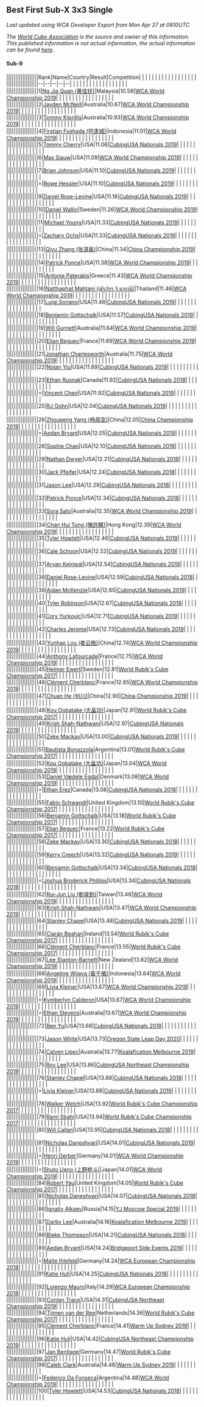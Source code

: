 ## Best First Sub-X 3x3 Single

*Last updated using WCA Developer Export from Mon Apr 27 at 0810UTC*

*The [World Cube Association](https://www.worldcubeassociation.org) is the source and owner of this information. This published information is not actual information, the actual information can be found [here](https://www.worldcubeassociation.org/results).*

#### Sub-9


||||||||||||||||||Rank|Name|Country|Result|Competition|  |  |  |  |  |  |  |  |  |  |  |  |  |  |  |  |  |  
||||||||||||||||||--|--|--|--|--|  |  |  |  |  |  |  |  |  |  |  |  |  |  |  |  |  |  
||||||||||||||||||1|[Ng Jia Quan (黄佳铨)](https://www.worldcubeassociation.org/persons/2015QUAN03)|Malaysia|10.58|[WCA World Championship 2019](https://www.worldcubeassociation.org/competitions/WC2019/results/all?event=sq1)|  |  |  |  |  |  |  |  |  |  |  |  |  |  |  |  |  |  
||||||||||||||||||2|[Jayden McNeill](https://www.worldcubeassociation.org/persons/2012MCNE01)|Australia|10.67|[WCA World Championship 2019](https://www.worldcubeassociation.org/competitions/WC2019/results/all?event=sq1)|  |  |  |  |  |  |  |  |  |  |  |  |  |  |  |  |  |  
||||||||||||||||||3|[Tommy Kiprillis](https://www.worldcubeassociation.org/persons/2014KIPR01)|Australia|10.93|[WCA World Championship 2019](https://www.worldcubeassociation.org/competitions/WC2019/results/all?event=sq1)|  |  |  |  |  |  |  |  |  |  |  |  |  |  |  |  |  |  
||||||||||||||||||4|[Firstian Fushada (符逢城)](https://www.worldcubeassociation.org/persons/2015FUSH01)|Indonesia|11.01|[WCA World Championship 2019](https://www.worldcubeassociation.org/competitions/WC2019/results/all?event=sq1)|  |  |  |  |  |  |  |  |  |  |  |  |  |  |  |  |  |  
||||||||||||||||||5|[Tommy Cherry](https://www.worldcubeassociation.org/persons/2015CHER07)|USA|11.06|[CubingUSA Nationals 2019](https://www.worldcubeassociation.org/competitions/CubingUSANationals2019/results/all?event=sq1)|  |  |  |  |  |  |  |  |  |  |  |  |  |  |  |  |  |  
||||||||||||||||||6|[Max Siauw](https://www.worldcubeassociation.org/persons/2017SIAU02)|USA|11.09|[WCA World Championship 2019](https://www.worldcubeassociation.org/competitions/WC2019/results/all?event=sq1)|  |  |  |  |  |  |  |  |  |  |  |  |  |  |  |  |  |  
||||||||||||||||||7|[Brian Johnson](https://www.worldcubeassociation.org/persons/2013JOHN10)|USA|11.10|[CubingUSA Nationals 2019](https://www.worldcubeassociation.org/competitions/CubingUSANationals2019/results/all?event=sq1)|  |  |  |  |  |  |  |  |  |  |  |  |  |  |  |  |  |  
||||||||||||||||||=|[Rowe Hessler](https://www.worldcubeassociation.org/persons/2007HESS01)|USA|11.10|[CubingUSA Nationals 2019](https://www.worldcubeassociation.org/competitions/CubingUSANationals2019/results/all?event=sq1)|  |  |  |  |  |  |  |  |  |  |  |  |  |  |  |  |  |  
||||||||||||||||||9|[Daniel Rose-Levine](https://www.worldcubeassociation.org/persons/2015ROSE01)|USA|11.18|[CubingUSA Nationals 2019](https://www.worldcubeassociation.org/competitions/CubingUSANationals2019/results/all?event=sq1)|  |  |  |  |  |  |  |  |  |  |  |  |  |  |  |  |  |  
||||||||||||||||||10|[Daniel Wallin](https://www.worldcubeassociation.org/persons/2013WALL03)|Sweden|11.26|[WCA World Championship 2019](https://www.worldcubeassociation.org/competitions/WC2019/results/all?event=sq1)|  |  |  |  |  |  |  |  |  |  |  |  |  |  |  |  |  |  
||||||||||||||||||11|[Michael Young](https://www.worldcubeassociation.org/persons/2008YOUN02)|USA|11.33|[CubingUSA Nationals 2019](https://www.worldcubeassociation.org/competitions/CubingUSANationals2019/results/all?event=sq1)|  |  |  |  |  |  |  |  |  |  |  |  |  |  |  |  |  |  
||||||||||||||||||=|[Zachary Ochs](https://www.worldcubeassociation.org/persons/2016OCHS01)|USA|11.33|[CubingUSA Nationals 2019](https://www.worldcubeassociation.org/competitions/CubingUSANationals2019/results/all?event=sq1)|  |  |  |  |  |  |  |  |  |  |  |  |  |  |  |  |  |  
||||||||||||||||||13|[Qiyu Zhang (张淇奥)](https://www.worldcubeassociation.org/persons/2017ZHAQ04)|China|11.34|[China Championship 2019](https://www.worldcubeassociation.org/competitions/ChinaChampionship2019/results/all?event=sq1)|  |  |  |  |  |  |  |  |  |  |  |  |  |  |  |  |  |  
||||||||||||||||||14|[Patrick Ponce](https://www.worldcubeassociation.org/persons/2012PONC02)|USA|11.38|[WCA World Championship 2019](https://www.worldcubeassociation.org/competitions/WC2019/results/all?event=sq1)|  |  |  |  |  |  |  |  |  |  |  |  |  |  |  |  |  |  
||||||||||||||||||15|[Antonie Paterakis](https://www.worldcubeassociation.org/persons/2012PATE01)|Greece|11.43|[WCA World Championship 2019](https://www.worldcubeassociation.org/competitions/WC2019/results/all?event=sq1)|  |  |  |  |  |  |  |  |  |  |  |  |  |  |  |  |  |  
||||||||||||||||||16|[Natthaphat Mahtani (ณัฐภัทร จี มาทานี)](https://www.worldcubeassociation.org/persons/2011MAHT02)|Thailand|11.46|[WCA World Championship 2019](https://www.worldcubeassociation.org/competitions/WC2019/results/all?event=sq1)|  |  |  |  |  |  |  |  |  |  |  |  |  |  |  |  |  |  
||||||||||||||||||17|[Luigi Soriano](https://www.worldcubeassociation.org/persons/2016SORI04)|USA|11.48|[CubingUSA Nationals 2019](https://www.worldcubeassociation.org/competitions/CubingUSANationals2019/results/all?event=sq1)|  |  |  |  |  |  |  |  |  |  |  |  |  |  |  |  |  |  
||||||||||||||||||18|[Benjamin Gottschalk](https://www.worldcubeassociation.org/persons/2016GOTT01)|USA|11.57|[CubingUSA Nationals 2019](https://www.worldcubeassociation.org/competitions/CubingUSANationals2019/results/all?event=sq1)|  |  |  |  |  |  |  |  |  |  |  |  |  |  |  |  |  |  
||||||||||||||||||19|[Will Gurnett](https://www.worldcubeassociation.org/persons/2016GURN01)|Australia|11.64|[WCA World Championship 2019](https://www.worldcubeassociation.org/competitions/WC2019/results/all?event=sq1)|  |  |  |  |  |  |  |  |  |  |  |  |  |  |  |  |  |  
||||||||||||||||||20|[Elian Beguec](https://www.worldcubeassociation.org/persons/2014BEGU01)|France|11.69|[WCA World Championship 2019](https://www.worldcubeassociation.org/competitions/WC2019/results/all?event=sq1)|  |  |  |  |  |  |  |  |  |  |  |  |  |  |  |  |  |  
||||||||||||||||||21|[Jonathan Charlesworth](https://www.worldcubeassociation.org/persons/2016CHAR01)|Australia|11.75|[WCA World Championship 2019](https://www.worldcubeassociation.org/competitions/WC2019/results/all?event=sq1)|  |  |  |  |  |  |  |  |  |  |  |  |  |  |  |  |  |  
||||||||||||||||||22|[Nolan Yiu](https://www.worldcubeassociation.org/persons/2016YIUN01)|USA|11.89|[CubingUSA Nationals 2019](https://www.worldcubeassociation.org/competitions/CubingUSANationals2019/results/all?event=sq1)|  |  |  |  |  |  |  |  |  |  |  |  |  |  |  |  |  |  
||||||||||||||||||23|[Ethan Rusnak](https://www.worldcubeassociation.org/persons/2015RUSN01)|Canada|11.92|[CubingUSA Nationals 2018](https://www.worldcubeassociation.org/competitions/CubingUSANationals2018/results/all?event=sq1)|  |  |  |  |  |  |  |  |  |  |  |  |  |  |  |  |  |  
||||||||||||||||||=|[Vincent Chen](https://www.worldcubeassociation.org/persons/2018CHEN17)|USA|11.92|[CubingUSA Nationals 2019](https://www.worldcubeassociation.org/competitions/CubingUSANationals2019/results/all?event=sq1)|  |  |  |  |  |  |  |  |  |  |  |  |  |  |  |  |  |  
||||||||||||||||||25|[RJ Gohn](https://www.worldcubeassociation.org/persons/2016GOHN01)|USA|12.04|[CubingUSA Nationals 2019](https://www.worldcubeassociation.org/competitions/CubingUSANationals2019/results/all?event=sq1)|  |  |  |  |  |  |  |  |  |  |  |  |  |  |  |  |  |  
||||||||||||||||||26|[Zhoupeng Yang (杨周澎)](https://www.worldcubeassociation.org/persons/2017YANG03)|China|12.05|[China Championship 2019](https://www.worldcubeassociation.org/competitions/ChinaChampionship2019/results/all?event=sq1)|  |  |  |  |  |  |  |  |  |  |  |  |  |  |  |  |  |  
||||||||||||||||||=|[Aedan Bryant](https://www.worldcubeassociation.org/persons/2017BRYA06)|USA|12.05|[CubingUSA Nationals 2019](https://www.worldcubeassociation.org/competitions/CubingUSANationals2019/results/all?event=sq1)|  |  |  |  |  |  |  |  |  |  |  |  |  |  |  |  |  |  
||||||||||||||||||28|[Sophie Chan](https://www.worldcubeassociation.org/persons/2014CHAN23)|USA|12.10|[CubingUSA Nationals 2018](https://www.worldcubeassociation.org/competitions/CubingUSANationals2018/results/all?event=sq1)|  |  |  |  |  |  |  |  |  |  |  |  |  |  |  |  |  |  
||||||||||||||||||29|[Nathan Dwyer](https://www.worldcubeassociation.org/persons/2011DWYE02)|USA|12.21|[CubingUSA Nationals 2018](https://www.worldcubeassociation.org/competitions/CubingUSANationals2018/results/all?event=sq1)|  |  |  |  |  |  |  |  |  |  |  |  |  |  |  |  |  |  
||||||||||||||||||30|[Jack Pfeifer](https://www.worldcubeassociation.org/persons/2016PFEI01)|USA|12.24|[CubingUSA Nationals 2018](https://www.worldcubeassociation.org/competitions/CubingUSANationals2018/results/all?event=sq1)|  |  |  |  |  |  |  |  |  |  |  |  |  |  |  |  |  |  
||||||||||||||||||31|[Jason Lee](https://www.worldcubeassociation.org/persons/2015LEEJ12)|USA|12.29|[CubingUSA Nationals 2018](https://www.worldcubeassociation.org/competitions/CubingUSANationals2018/results/all?event=sq1)|  |  |  |  |  |  |  |  |  |  |  |  |  |  |  |  |  |  
||||||||||||||||||32|[Patrick Ponce](https://www.worldcubeassociation.org/persons/2012PONC02)|USA|12.34|[CubingUSA Nationals 2018](https://www.worldcubeassociation.org/competitions/CubingUSANationals2018/results/all?event=sq1)|  |  |  |  |  |  |  |  |  |  |  |  |  |  |  |  |  |  
||||||||||||||||||33|[Sora Sato](https://www.worldcubeassociation.org/persons/2018SATO01)|Australia|12.35|[WCA World Championship 2019](https://www.worldcubeassociation.org/competitions/WC2019/results/all?event=sq1)|  |  |  |  |  |  |  |  |  |  |  |  |  |  |  |  |  |  
||||||||||||||||||34|[Chan Hui Tung (陳許瞳)](https://www.worldcubeassociation.org/persons/2017TUNG16)|Hong Kong|12.39|[WCA World Championship 2019](https://www.worldcubeassociation.org/competitions/WC2019/results/all?event=sq1)|  |  |  |  |  |  |  |  |  |  |  |  |  |  |  |  |  |  
||||||||||||||||||35|[Tyler Howlett](https://www.worldcubeassociation.org/persons/2014HOWL02)|USA|12.46|[CubingUSA Nationals 2019](https://www.worldcubeassociation.org/competitions/CubingUSANationals2019/results/all?event=sq1)|  |  |  |  |  |  |  |  |  |  |  |  |  |  |  |  |  |  
||||||||||||||||||36|[Cale Schoon](https://www.worldcubeassociation.org/persons/2014SCHO02)|USA|12.52|[CubingUSA Nationals 2019](https://www.worldcubeassociation.org/competitions/CubingUSANationals2019/results/all?event=sq1)|  |  |  |  |  |  |  |  |  |  |  |  |  |  |  |  |  |  
||||||||||||||||||37|[Aryan Kejriwal](https://www.worldcubeassociation.org/persons/2013KEJR01)|USA|12.54|[CubingUSA Nationals 2019](https://www.worldcubeassociation.org/competitions/CubingUSANationals2019/results/all?event=sq1)|  |  |  |  |  |  |  |  |  |  |  |  |  |  |  |  |  |  
||||||||||||||||||38|[Daniel Rose-Levine](https://www.worldcubeassociation.org/persons/2015ROSE01)|USA|12.59|[CubingUSA Nationals 2018](https://www.worldcubeassociation.org/competitions/CubingUSANationals2018/results/all?event=sq1)|  |  |  |  |  |  |  |  |  |  |  |  |  |  |  |  |  |  
||||||||||||||||||39|[Aidan McKenzie](https://www.worldcubeassociation.org/persons/2017MCKE02)|USA|12.65|[CubingUSA Nationals 2019](https://www.worldcubeassociation.org/competitions/CubingUSANationals2019/results/all?event=sq1)|  |  |  |  |  |  |  |  |  |  |  |  |  |  |  |  |  |  
||||||||||||||||||40|[Tyler Robinson](https://www.worldcubeassociation.org/persons/2015ROBI04)|USA|12.67|[CubingUSA Nationals 2018](https://www.worldcubeassociation.org/competitions/CubingUSANationals2018/results/all?event=sq1)|  |  |  |  |  |  |  |  |  |  |  |  |  |  |  |  |  |  
||||||||||||||||||41|[Cory Yurkovic](https://www.worldcubeassociation.org/persons/2016YURK01)|USA|12.71|[CubingUSA Nationals 2019](https://www.worldcubeassociation.org/competitions/CubingUSANationals2019/results/all?event=sq1)|  |  |  |  |  |  |  |  |  |  |  |  |  |  |  |  |  |  
||||||||||||||||||42|[Charles Jerome](https://www.worldcubeassociation.org/persons/2016JERO01)|USA|12.73|[CubingUSA Nationals 2019](https://www.worldcubeassociation.org/competitions/CubingUSANationals2019/results/all?event=sq1)|  |  |  |  |  |  |  |  |  |  |  |  |  |  |  |  |  |  
||||||||||||||||||43|[Yunhao Lou (娄云皓)](https://www.worldcubeassociation.org/persons/2017LOUY01)|China|12.74|[WCA World Championship 2019](https://www.worldcubeassociation.org/competitions/WC2019/results/all?event=sq1)|  |  |  |  |  |  |  |  |  |  |  |  |  |  |  |  |  |  
||||||||||||||||||44|[Anthony Lafourcade](https://www.worldcubeassociation.org/persons/2014LAFO01)|France|12.75|[WCA World Championship 2019](https://www.worldcubeassociation.org/competitions/WC2019/results/all?event=sq1)|  |  |  |  |  |  |  |  |  |  |  |  |  |  |  |  |  |  
||||||||||||||||||45|[Helmer Ewert](https://www.worldcubeassociation.org/persons/2015EWER01)|Sweden|12.81|[World Rubik's Cube Championship 2017](https://www.worldcubeassociation.org/competitions/WC2017/results/all?event=sq1)|  |  |  |  |  |  |  |  |  |  |  |  |  |  |  |  |  |  
||||||||||||||||||46|[Clément Cherblanc](https://www.worldcubeassociation.org/persons/2014CHER05)|France|12.85|[WCA World Championship 2019](https://www.worldcubeassociation.org/competitions/WC2019/results/all?event=sq1)|  |  |  |  |  |  |  |  |  |  |  |  |  |  |  |  |  |  
||||||||||||||||||47|[Chuan He (何川)](https://www.worldcubeassociation.org/persons/2018HECH05)|China|12.90|[China Championship 2019](https://www.worldcubeassociation.org/competitions/ChinaChampionship2019/results/all?event=sq1)|  |  |  |  |  |  |  |  |  |  |  |  |  |  |  |  |  |  
||||||||||||||||||48|[Kou Oobatake (大畠功)](https://www.worldcubeassociation.org/persons/2007OOBA01)|Japan|12.91|[World Rubik's Cube Championship 2017](https://www.worldcubeassociation.org/competitions/WC2017/results/all?event=sq1)|  |  |  |  |  |  |  |  |  |  |  |  |  |  |  |  |  |  
||||||||||||||||||49|[Krish Shah-Nathwani](https://www.worldcubeassociation.org/persons/2015SHAH09)|USA|12.97|[CubingUSA Nationals 2019](https://www.worldcubeassociation.org/competitions/CubingUSANationals2019/results/all?event=sq1)|  |  |  |  |  |  |  |  |  |  |  |  |  |  |  |  |  |  
||||||||||||||||||50|[Zeke Mackay](https://www.worldcubeassociation.org/persons/2015MACK06)|USA|13.00|[CubingUSA Nationals 2019](https://www.worldcubeassociation.org/competitions/CubingUSANationals2019/results/all?event=sq1)|  |  |  |  |  |  |  |  |  |  |  |  |  |  |  |  |  |  
||||||||||||||||||51|[Bautista Bonazzola](https://www.worldcubeassociation.org/persons/2014BONA02)|Argentina|13.01|[World Rubik's Cube Championship 2017](https://www.worldcubeassociation.org/competitions/WC2017/results/all?event=sq1)|  |  |  |  |  |  |  |  |  |  |  |  |  |  |  |  |  |  
||||||||||||||||||52|[Kou Oobatake (大畠功)](https://www.worldcubeassociation.org/persons/2007OOBA01)|Japan|13.04|[WCA World Championship 2019](https://www.worldcubeassociation.org/competitions/WC2019/results/all?event=sq1)|  |  |  |  |  |  |  |  |  |  |  |  |  |  |  |  |  |  
||||||||||||||||||53|[Daniel Vædele Egdal](https://www.worldcubeassociation.org/persons/2013EGDA01)|Denmark|13.08|[WCA World Championship 2019](https://www.worldcubeassociation.org/competitions/WC2019/results/all?event=sq1)|  |  |  |  |  |  |  |  |  |  |  |  |  |  |  |  |  |  
||||||||||||||||||=|[Ethan Erez](https://www.worldcubeassociation.org/persons/2017EREZ01)|Canada|13.08|[CubingUSA Nationals 2018](https://www.worldcubeassociation.org/competitions/CubingUSANationals2018/results/all?event=sq1)|  |  |  |  |  |  |  |  |  |  |  |  |  |  |  |  |  |  
||||||||||||||||||55|[Fabio Schwandt](https://www.worldcubeassociation.org/persons/2014SCHW02)|United Kingdom|13.10|[World Rubik's Cube Championship 2017](https://www.worldcubeassociation.org/competitions/WC2017/results/all?event=sq1)|  |  |  |  |  |  |  |  |  |  |  |  |  |  |  |  |  |  
||||||||||||||||||56|[Benjamin Gottschalk](https://www.worldcubeassociation.org/persons/2016GOTT01)|USA|13.18|[World Rubik's Cube Championship 2017](https://www.worldcubeassociation.org/competitions/WC2017/results/all?event=sq1)|  |  |  |  |  |  |  |  |  |  |  |  |  |  |  |  |  |  
||||||||||||||||||57|[Elian Beguec](https://www.worldcubeassociation.org/persons/2014BEGU01)|France|13.22|[World Rubik's Cube Championship 2017](https://www.worldcubeassociation.org/competitions/WC2017/results/all?event=sq1)|  |  |  |  |  |  |  |  |  |  |  |  |  |  |  |  |  |  
||||||||||||||||||58|[Zeke Mackay](https://www.worldcubeassociation.org/persons/2015MACK06)|USA|13.30|[CubingUSA Nationals 2018](https://www.worldcubeassociation.org/competitions/CubingUSANationals2018/results/all?event=sq1)|  |  |  |  |  |  |  |  |  |  |  |  |  |  |  |  |  |  
||||||||||||||||||59|[Kerry Creech](https://www.worldcubeassociation.org/persons/2018CREE01)|USA|13.32|[CubingUSA Nationals 2019](https://www.worldcubeassociation.org/competitions/CubingUSANationals2019/results/all?event=sq1)|  |  |  |  |  |  |  |  |  |  |  |  |  |  |  |  |  |  
||||||||||||||||||60|[Benjamin Gottschalk](https://www.worldcubeassociation.org/persons/2016GOTT01)|USA|13.34|[CubingUSA Nationals 2018](https://www.worldcubeassociation.org/competitions/CubingUSANationals2018/results/all?event=sq1)|  |  |  |  |  |  |  |  |  |  |  |  |  |  |  |  |  |  
||||||||||||||||||=|[Joshua Broderick Phillips](https://www.worldcubeassociation.org/persons/2014PHIL02)|USA|13.34|[CubingUSA Nationals 2018](https://www.worldcubeassociation.org/competitions/CubingUSANationals2018/results/all?event=sq1)|  |  |  |  |  |  |  |  |  |  |  |  |  |  |  |  |  |  
||||||||||||||||||62|[Rui-Jun Liu (劉睿鈞)](https://www.worldcubeassociation.org/persons/2011LIUR02)|Taiwan|13.46|[WCA World Championship 2019](https://www.worldcubeassociation.org/competitions/WC2019/results/all?event=sq1)|  |  |  |  |  |  |  |  |  |  |  |  |  |  |  |  |  |  
||||||||||||||||||63|[Krish Shah-Nathwani](https://www.worldcubeassociation.org/persons/2015SHAH09)|USA|13.47|[WCA World Championship 2019](https://www.worldcubeassociation.org/competitions/WC2019/results/all?event=sq1)|  |  |  |  |  |  |  |  |  |  |  |  |  |  |  |  |  |  
||||||||||||||||||64|[Stanley Chapel](https://www.worldcubeassociation.org/persons/2016CHAP04)|USA|13.48|[CubingUSA Nationals 2019](https://www.worldcubeassociation.org/competitions/CubingUSANationals2019/results/all?event=sq1)|  |  |  |  |  |  |  |  |  |  |  |  |  |  |  |  |  |  
||||||||||||||||||65|[Ciarán Beahan](https://www.worldcubeassociation.org/persons/2012BEAH01)|Ireland|13.54|[World Rubik's Cube Championship 2017](https://www.worldcubeassociation.org/competitions/WC2017/results/all?event=sq1)|  |  |  |  |  |  |  |  |  |  |  |  |  |  |  |  |  |  
||||||||||||||||||66|[Clément Cherblanc](https://www.worldcubeassociation.org/persons/2014CHER05)|France|13.55|[World Rubik's Cube Championship 2017](https://www.worldcubeassociation.org/competitions/WC2017/results/all?event=sq1)|  |  |  |  |  |  |  |  |  |  |  |  |  |  |  |  |  |  
||||||||||||||||||67|[Lee Stanton-Barnett](https://www.worldcubeassociation.org/persons/2016STAN04)|New Zealand|13.62|[WCA World Championship 2019](https://www.worldcubeassociation.org/competitions/WC2019/results/all?event=sq1)|  |  |  |  |  |  |  |  |  |  |  |  |  |  |  |  |  |  
||||||||||||||||||68|[Angeline Wijaya (黃千儀)](https://www.worldcubeassociation.org/persons/2011WIJA03)|Indonesia|13.64|[WCA World Championship 2019](https://www.worldcubeassociation.org/competitions/WC2019/results/all?event=sq1)|  |  |  |  |  |  |  |  |  |  |  |  |  |  |  |  |  |  
||||||||||||||||||69|[Livia Kleiner](https://www.worldcubeassociation.org/persons/2013KLEI03)|USA|13.67|[WCA World Championship 2019](https://www.worldcubeassociation.org/competitions/WC2019/results/all?event=sq1)|  |  |  |  |  |  |  |  |  |  |  |  |  |  |  |  |  |  
||||||||||||||||||=|[Kymberlyn Calderon](https://www.worldcubeassociation.org/persons/2015CALD02)|USA|13.67|[WCA World Championship 2019](https://www.worldcubeassociation.org/competitions/WC2019/results/all?event=sq1)|  |  |  |  |  |  |  |  |  |  |  |  |  |  |  |  |  |  
||||||||||||||||||=|[Ethan Stevens](https://www.worldcubeassociation.org/persons/2015STEV03)|Australia|13.67|[WCA World Championship 2019](https://www.worldcubeassociation.org/competitions/WC2019/results/all?event=sq1)|  |  |  |  |  |  |  |  |  |  |  |  |  |  |  |  |  |  
||||||||||||||||||72|[Ben Yu](https://www.worldcubeassociation.org/persons/2011YUBE01)|USA|13.68|[CubingUSA Nationals 2018](https://www.worldcubeassociation.org/competitions/CubingUSANationals2018/results/all?event=sq1)|  |  |  |  |  |  |  |  |  |  |  |  |  |  |  |  |  |  
||||||||||||||||||73|[Jason White](https://www.worldcubeassociation.org/persons/2016WHIT16)|USA|13.73|[Oregon State Leap Day 2020](https://www.worldcubeassociation.org/competitions/OregonStateLeapDay2020/results/all?event=sq1)|  |  |  |  |  |  |  |  |  |  |  |  |  |  |  |  |  |  
||||||||||||||||||74|[Calven Lipec](https://www.worldcubeassociation.org/persons/2017LIPE01)|Australia|13.77|[Koalafication Melbourne 2019](https://www.worldcubeassociation.org/competitions/KoalaficationMelbourne2019/results/all?event=sq1)|  |  |  |  |  |  |  |  |  |  |  |  |  |  |  |  |  |  
||||||||||||||||||75|[Roy Lee](https://www.worldcubeassociation.org/persons/2011LEER01)|USA|13.86|[CubingUSA Northeast Championship 2019](https://www.worldcubeassociation.org/competitions/NortheastChampionship2019/results/all?event=sq1)|  |  |  |  |  |  |  |  |  |  |  |  |  |  |  |  |  |  
||||||||||||||||||76|[Stanley Chapel](https://www.worldcubeassociation.org/persons/2016CHAP04)|USA|13.88|[CubingUSA Nationals 2018](https://www.worldcubeassociation.org/competitions/CubingUSANationals2018/results/all?event=sq1)|  |  |  |  |  |  |  |  |  |  |  |  |  |  |  |  |  |  
||||||||||||||||||=|[Livia Kleiner](https://www.worldcubeassociation.org/persons/2013KLEI03)|USA|13.88|[CubingUSA Nationals 2019](https://www.worldcubeassociation.org/competitions/CubingUSANationals2019/results/all?event=sq1)|  |  |  |  |  |  |  |  |  |  |  |  |  |  |  |  |  |  
||||||||||||||||||78|[Walker Welch](https://www.worldcubeassociation.org/persons/2011WELC01)|USA|13.92|[World Rubik's Cube Championship 2017](https://www.worldcubeassociation.org/competitions/WC2017/results/all?event=sq1)|  |  |  |  |  |  |  |  |  |  |  |  |  |  |  |  |  |  
||||||||||||||||||79|[Rami Sbahi](https://www.worldcubeassociation.org/persons/2011SBAH01)|USA|13.94|[World Rubik's Cube Championship 2017](https://www.worldcubeassociation.org/competitions/WC2017/results/all?event=sq1)|  |  |  |  |  |  |  |  |  |  |  |  |  |  |  |  |  |  
||||||||||||||||||80|[Will Callan](https://www.worldcubeassociation.org/persons/2012CALL01)|USA|13.95|[CubingUSA Nationals 2018](https://www.worldcubeassociation.org/competitions/CubingUSANationals2018/results/all?event=sq1)|  |  |  |  |  |  |  |  |  |  |  |  |  |  |  |  |  |  
||||||||||||||||||81|[Nicholas Daneshvari](https://www.worldcubeassociation.org/persons/2012DANE01)|USA|14.01|[CubingUSA Nationals 2019](https://www.worldcubeassociation.org/competitions/CubingUSANationals2019/results/all?event=sq1)|  |  |  |  |  |  |  |  |  |  |  |  |  |  |  |  |  |  
||||||||||||||||||=|[Henri Gerber](https://www.worldcubeassociation.org/persons/2014GERB01)|Germany|14.01|[WCA World Championship 2019](https://www.worldcubeassociation.org/competitions/WC2019/results/all?event=sq1)|  |  |  |  |  |  |  |  |  |  |  |  |  |  |  |  |  |  
||||||||||||||||||=|[Shuto Ueno (上野柊斗)](https://www.worldcubeassociation.org/persons/2008UENO01)|Japan|14.01|[WCA World Championship 2019](https://www.worldcubeassociation.org/competitions/WC2019/results/all?event=sq1)|  |  |  |  |  |  |  |  |  |  |  |  |  |  |  |  |  |  
||||||||||||||||||84|[Robert Yau](https://www.worldcubeassociation.org/persons/2009YAUR01)|United Kingdom|14.05|[World Rubik's Cube Championship 2017](https://www.worldcubeassociation.org/competitions/WC2017/results/all?event=sq1)|  |  |  |  |  |  |  |  |  |  |  |  |  |  |  |  |  |  
||||||||||||||||||85|[Nicholas Daneshvari](https://www.worldcubeassociation.org/persons/2012DANE01)|USA|14.07|[CubingUSA Nationals 2018](https://www.worldcubeassociation.org/competitions/CubingUSANationals2018/results/all?event=sq1)|  |  |  |  |  |  |  |  |  |  |  |  |  |  |  |  |  |  
||||||||||||||||||86|[Ignatiy Alkaev](https://www.worldcubeassociation.org/persons/2017ALKA05)|Russia|14.15|[YJ Moscow Special 2019](https://www.worldcubeassociation.org/competitions/YJMoscowSpecial2019/results/all?event=sq1)|  |  |  |  |  |  |  |  |  |  |  |  |  |  |  |  |  |  
||||||||||||||||||87|[Darby Lee](https://www.worldcubeassociation.org/persons/2018LEED03)|Australia|14.16|[Koalafication Melbourne 2019](https://www.worldcubeassociation.org/competitions/KoalaficationMelbourne2019/results/all?event=sq1)|  |  |  |  |  |  |  |  |  |  |  |  |  |  |  |  |  |  
||||||||||||||||||88|[Blake Thompson](https://www.worldcubeassociation.org/persons/2010THOM03)|USA|14.21|[CubingUSA Nationals 2018](https://www.worldcubeassociation.org/competitions/CubingUSANationals2018/results/all?event=sq1)|  |  |  |  |  |  |  |  |  |  |  |  |  |  |  |  |  |  
||||||||||||||||||89|[Aedan Bryant](https://www.worldcubeassociation.org/persons/2017BRYA06)|USA|14.24|[Bridgeport Side Events 2019](https://www.worldcubeassociation.org/competitions/BridgeportSideEvents2019/results/all?event=sq1)|  |  |  |  |  |  |  |  |  |  |  |  |  |  |  |  |  |  
||||||||||||||||||=|[Malte Ihlefeld](https://www.worldcubeassociation.org/persons/2016IHLE01)|Germany|14.24|[WCA European Championship 2018](https://www.worldcubeassociation.org/competitions/Euro2018/results/all?event=sq1)|  |  |  |  |  |  |  |  |  |  |  |  |  |  |  |  |  |  
||||||||||||||||||91|[Katie Hull](https://www.worldcubeassociation.org/persons/2010HULL01)|USA|14.25|[CubingUSA Nationals 2018](https://www.worldcubeassociation.org/competitions/CubingUSANationals2018/results/all?event=sq1)|  |  |  |  |  |  |  |  |  |  |  |  |  |  |  |  |  |  
||||||||||||||||||92|[Lorenzo Mauro](https://www.worldcubeassociation.org/persons/2014MAUR06)|Italy|14.29|[WCA European Championship 2018](https://www.worldcubeassociation.org/competitions/Euro2018/results/all?event=sq1)|  |  |  |  |  |  |  |  |  |  |  |  |  |  |  |  |  |  
||||||||||||||||||93|[Conlan Trace](https://www.worldcubeassociation.org/persons/2015TRAC01)|USA|14.31|[CubingUSA Northeast Championship 2019](https://www.worldcubeassociation.org/competitions/NortheastChampionship2019/results/all?event=sq1)|  |  |  |  |  |  |  |  |  |  |  |  |  |  |  |  |  |  
||||||||||||||||||94|[Tijmen van der Ree](https://www.worldcubeassociation.org/persons/2016REET01)|Netherlands|14.36|[World Rubik's Cube Championship 2017](https://www.worldcubeassociation.org/competitions/WC2017/results/all?event=sq1)|  |  |  |  |  |  |  |  |  |  |  |  |  |  |  |  |  |  
||||||||||||||||||95|[Clément Cherblanc](https://www.worldcubeassociation.org/persons/2014CHER05)|France|14.41|[Warm Up Sydney 2019](https://www.worldcubeassociation.org/competitions/WarmUpSydney2019/results/all?event=sq1)|  |  |  |  |  |  |  |  |  |  |  |  |  |  |  |  |  |  
||||||||||||||||||96|[Katie Hull](https://www.worldcubeassociation.org/persons/2010HULL01)|USA|14.42|[CubingUSA Northeast Championship 2019](https://www.worldcubeassociation.org/competitions/NortheastChampionship2019/results/all?event=sq1)|  |  |  |  |  |  |  |  |  |  |  |  |  |  |  |  |  |  
||||||||||||||||||97|[Jan Bentlage](https://www.worldcubeassociation.org/persons/2010BENT01)|Germany|14.47|[World Rubik's Cube Championship 2017](https://www.worldcubeassociation.org/competitions/WC2017/results/all?event=sq1)|  |  |  |  |  |  |  |  |  |  |  |  |  |  |  |  |  |  
||||||||||||||||||98|[Caleb Clark](https://www.worldcubeassociation.org/persons/2014CLAR03)|Australia|14.48|[Warm Up Sydney 2019](https://www.worldcubeassociation.org/competitions/WarmUpSydney2019/results/all?event=sq1)|  |  |  |  |  |  |  |  |  |  |  |  |  |  |  |  |  |  
||||||||||||||||||=|[Federico Da Fonseca](https://www.worldcubeassociation.org/persons/2015FONS02)|Argentina|14.48|[WCA World Championship 2019](https://www.worldcubeassociation.org/competitions/WC2019/results/all?event=sq1)|  |  |  |  |  |  |  |  |  |  |  |  |  |  |  |  |  |  
||||||||||||||||||100|[Tyler Howlett](https://www.worldcubeassociation.org/persons/2014HOWL02)|USA|14.53|[CubingUSA Nationals 2018](https://www.worldcubeassociation.org/competitions/CubingUSANationals2018/results/all?event=sq1)|  |  |  |  |  |  |  |  |  |  |  |  |  |  |  |  |  |  
